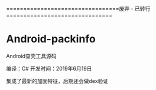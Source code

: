 =================================废弃 - 已转行===============================


# Android-packinfo
Android查壳工具源码

编译：C#
开发时间：2019年6月19日

集成了最新的加固特征，后期还会做dex验证
